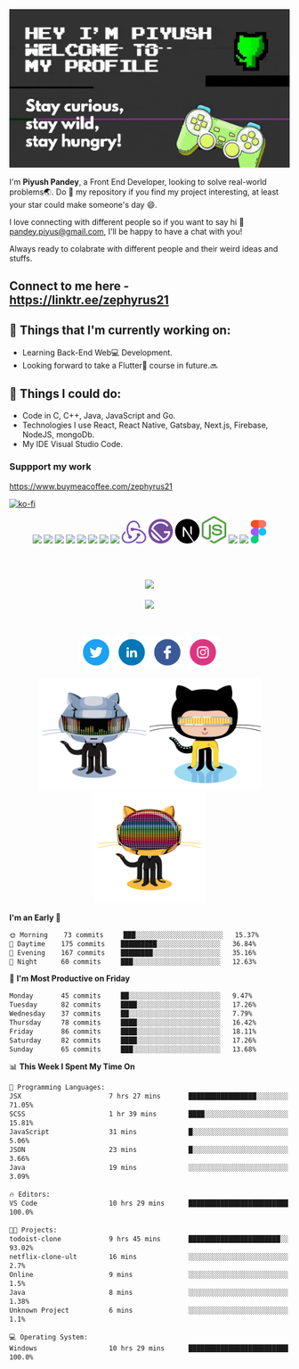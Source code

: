 <img src="piyush-final.gif" width="1000px">

I'm **Piyush Pandey**, a Front End Developer, looking to solve real-world problems🌏. Do 🌟 my repository if you find my project interesting, at least your star could make someone's day 😄.

I love connecting with different people so if you want to say hi 💬 pandey.piyus@gmail.com, I'll be happy to have a chat with you!

Always ready to colabrate with different people and their weird ideas and stuffs.

## Connect to me here - https://linktr.ee/zephyrus21

## 💼 Things that I'm currently working on:

-   Learning Back-End Web💻 Development.
-   Looking forward to take a Flutter📲 course in future.🔜

## 🔭 Things I could do:

-   Code in C, C++, Java, JavaScript and Go.
-   Technologies I use React, React Native, Gatsbay, Next.js, Firebase, NodeJS, mongoDb.
-   My IDE Visual Studio Code.

### Suppport my work 
https://www.buymeacoffee.com/zephyrus21

[![ko-fi](https://ko-fi.com/img/githubbutton_sm.svg)](https://ko-fi.com/Y8Y63ONS5)


<p align="center">
  <img src="https://img.icons8.com/color/48/000000/c-programming.png"/>
  <img src="https://img.icons8.com/color/48/000000/c-plus-plus-logo.png"/>
  <img src="https://img.icons8.com/color/48/000000/java-coffee-cup-logo.png"/>
  <img src="https://img.icons8.com/color/48/000000/golang.png"/>
  <img src="https://img.icons8.com/color/48/000000/javascript.png"/>
  <img src="https://img.icons8.com/color/48/000000/typescript.png"/>
  <img src="https://img.icons8.com/color/48/000000/react-native.png"/>
  <img src="https://img.icons8.com/color/48/000000/graphql.png"/>
  <img src="redux-seeklogo.com.svg" width="44px"/>
  <img src="gatsby-seeklogo.com.svg" width="44px"/>
  <img src="next-js-seeklogo.com.svg" width="44px"/>
  <img src="nodejs-seeklogo.com.svg" width="44px"/>
  <img src="https://img.icons8.com/color/48/000000/mongodb.png"/>
  <img src="https://img.icons8.com/color/48/000000/firebase.png"/>
  <img src="figma-1.svg" width="28px"/>
</p>
<br/>
<br/>
<p align="center">
  <!-- <img src="https://github-readme-stats.vercel.app/api?username=zephyrus21&show_icons=true&theme=radical&title_color=8E2DE2&text_color=fff&icon_color=8E2DE2" alt="piyush-stats" /> -->

<img src="https://github-readme-streak-stats.herokuapp.com/?user=zephyrus21&theme=midnight-purple"/>
<br />
<br/>
<img src="https://github-readme-stats.vercel.app/api/top-langs/?username=zephyrus21&show_icons=true&theme=midnight-purple&title_color=8E2DE2&text_color=fff&icon_color=8E2DE2&layout=compact"/>
<br/>
<!-- <img src="https://activity-graph.herokuapp.com/graph?username=zephyrus21"/> -->
</p>


<p align="center">

<br/>
<p align="center">
<a href="https://twitter.com/zephyrusp21"><img src="https://github.com/aritraroy/social-icons/blob/master/twitter-icon.png?raw=true" width="60"></a>
<a href="https://www.linkedin.com/in/zephyrus21/"><img src="https://github.com/aritraroy/social-icons/blob/master/linkedin-icon.png?raw=true" width="60"></a>
<a href="https://www.facebook.com/zephyrus21/"><img src="https://github.com/aritraroy/social-icons/blob/master/facebook-icon.png?raw=true" width="60"></a>
<a href="https://www.instagram.com/zephyrus.io/"><img src="https://github.com/aritraroy/social-icons/blob/master/instagram-icon.png?raw=true" width="60"></a>
</p>

<p align="center"><img src="gh-1.gif" width="200px"><img src="gh-4.png" width="200px"><img src="gh-2.gif" width="200px">
</p>

<!--START_SECTION:waka-->
**I'm an Early 🐤** 

```text
🌞 Morning    73 commits     ███░░░░░░░░░░░░░░░░░░░░░░   15.37% 
🌆 Daytime    175 commits    █████████░░░░░░░░░░░░░░░░   36.84% 
🌃 Evening    167 commits    ████████░░░░░░░░░░░░░░░░░   35.16% 
🌙 Night      60 commits     ███░░░░░░░░░░░░░░░░░░░░░░   12.63%

```
📅 **I'm Most Productive on Friday** 

```text
Monday       45 commits     ██░░░░░░░░░░░░░░░░░░░░░░░   9.47% 
Tuesday      82 commits     ████░░░░░░░░░░░░░░░░░░░░░   17.26% 
Wednesday    37 commits     ██░░░░░░░░░░░░░░░░░░░░░░░   7.79% 
Thursday     78 commits     ████░░░░░░░░░░░░░░░░░░░░░   16.42% 
Friday       86 commits     ████░░░░░░░░░░░░░░░░░░░░░   18.11% 
Saturday     82 commits     ████░░░░░░░░░░░░░░░░░░░░░   17.26% 
Sunday       65 commits     ███░░░░░░░░░░░░░░░░░░░░░░   13.68%

```


📊 **This Week I Spent My Time On** 

```text
💬 Programming Languages: 
JSX                      7 hrs 27 mins       █████████████████░░░░░░░░   71.05% 
SCSS                     1 hr 39 mins        ████░░░░░░░░░░░░░░░░░░░░░   15.81% 
JavaScript               31 mins             █░░░░░░░░░░░░░░░░░░░░░░░░   5.06% 
JSON                     23 mins             █░░░░░░░░░░░░░░░░░░░░░░░░   3.66% 
Java                     19 mins             ░░░░░░░░░░░░░░░░░░░░░░░░░   3.09%

🔥 Editors: 
VS Code                  10 hrs 29 mins      █████████████████████████   100.0%

🐱‍💻 Projects: 
todoist-clone            9 hrs 45 mins       ███████████████████████░░   93.02% 
netflix-clone-ult        16 mins             ░░░░░░░░░░░░░░░░░░░░░░░░░   2.7% 
Online                   9 mins              ░░░░░░░░░░░░░░░░░░░░░░░░░   1.5% 
Java                     8 mins              ░░░░░░░░░░░░░░░░░░░░░░░░░   1.38% 
Unknown Project          6 mins              ░░░░░░░░░░░░░░░░░░░░░░░░░   1.1%

💻 Operating System: 
Windows                  10 hrs 29 mins      █████████████████████████   100.0%

```


<!--END_SECTION:waka-->
